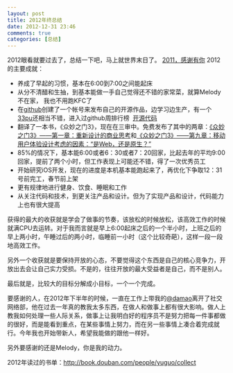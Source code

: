 ```yaml
---
layout: post
title: 2012年终总结
date: 2012-12-31 23:46
comments: true
categories: [总结]
---
```


2012眼看就要过去了，总结一下吧，马上就世界末日了。
<a href="http://yuguo.us/weblog/2011-thank-you-melody/">2011，感谢有你</a>
2012的主要成就：
<ul>
	<li>养成了早起的习惯，基本在6:00到7:00之间能起床</li>
	<li>从分不清醋和生抽，到基本能做一手自己觉得还不错的家常菜，就算Melody不在家， 我也不用跑KFC了</li>
	<li>在<a href="https://github.com/yuguo/">github</a>创建了一个帐号来发布自己的开源作品，边学习边生产，有一个<a href="https://github.com/yuguo/33pu">33pu</a>还相当不错，进入过github周排行榜  <a href="http://yuguo.us/weblog/open-source-code/">开源代码</a></li>
	<li>翻译了一本书，《众妙之门3》，现在在三审中。免费发布了其中的两章：<a title="Permalink to 《众妙之门3》——第一章：重新设计的商业思考" href="http://yuguo.us/weblog/the-business-side-of-redesign/" rel="bookmark">《众妙之门3》——第一章：重新设计的商业思考</a>和<a title="Permalink to 《众妙之门3》——第九章：移动用户体验设计考虑的因素：“是Web，还是原生？”" href="http://yuguo.us/weblog/web-or-native-2/" rel="bookmark">《众妙之门3》——第九章：移动用户体验设计考虑的因素：“是Web，还是原生？”</a></li>
	<li>85%的情况下，基本能6:00或者6：30或者7：20回家，比起去年的平均9:00回家，提前了两个小时，但工作表现上可能还不错，得了一次优秀员工</li>
	<li>开始研究iOS开发，现在的进度是本机基本能跑起来了，再优化下争取12：31号前完工，春节前上架</li>
	<li>更有规律地进行健身、饮食、睡眠和工作</li>
	<li>从关注代码和技术，到更关注产品和设计。但为了实现产品和设计，代码能力上也有很大提高</li></ul>
获得的最大的收获就是学会了做事的节奏，该放松的时候放松，该高效工作的时候就满CPU去运转。对于我而言就是早上6:00起床之后的一个半小时，上班之后的早上两小时，午睡过后的两小时，临睡前一小时（这个比较奇葩），这样一段一段地高效工作。

另外一个收获就是要保持开放的心态，不要觉得这个东西是自己的核心竞争力，开放出去会让自己实力受损。不是的，往往开放的最大受益者是自己，而不是别人。

最后就是，比较大的目标分解成小目标，一个一个完成。

要感谢的人，在2012年下半年的时候，一直在工作上带我的<a href="http://ooxx.me/">@damao</a>离开了社交网络部，他在过去一年真的教我太多东西，在做人和做事上都有很大影响。做人上教我如何处理一些人际关系，做事上让我明白好的程序员不是努力把每一件事都做的很好，而是能看到重点，在某些事情上努力，而在另一些事情上凑合着完成就行。今年我也开始带新人，希望我能做的跟他一样好。

另外要感谢的还是Melody，你是我的动力。

2012年读过的书单：<a href="http://book.douban.com/people/yuguo/collect">http://book.douban.com/people/yuguo/collect</a>
